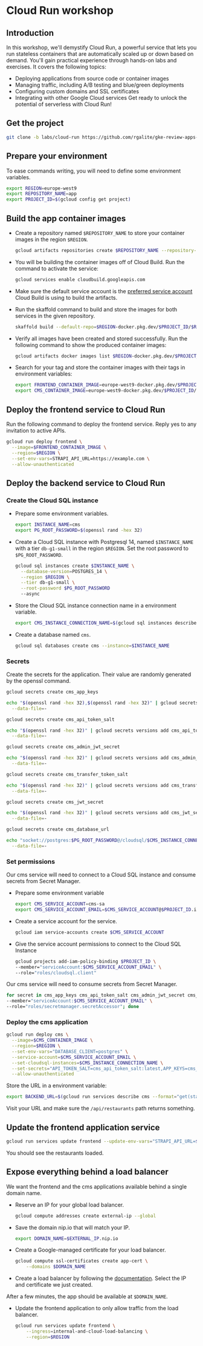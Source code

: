 # Cloud Run workshop

## Introduction

In this workshop, we'll demystify Cloud Run, a powerful service that lets you run stateless containers that are automatically scaled up or down based on demand. You'll gain practical experience through hands-on labs and exercises. It covers the following topics:

- Deploying applications from source code or container images
- Managing traffic, including A/B testing and blue/green deployments
- Configuring custom domains and SSL certificates
- Integrating with other Google Cloud services Get ready to unlock the potential of serverless with Cloud Run!

## Get the project

```bash
git clone -b labs/cloud-run https://github.com/rgalite/gke-review-apps-delivery-workshop
```

## Prepare your environment

To ease commands writing, you will need to define some environment variables.

```bash
export REGION=europe-west9
export REPOSITORY_NAME=app
export PROJECT_ID=$(gcloud config get project)
```

## Build the app container images

- Create a repository named `$REPOSITORY_NAME` to store your container images in the region `$REGION`.

  ```bash
  gcloud artifacts repositories create $REPOSITORY_NAME --repository-format=docker --location=$REGION
  ```

- You will be building the container images off of Cloud Build. Run the command to activate the service:

  ```bash
  gcloud services enable cloudbuild.googleapis.com
  ```

- Make sure the default service account is the [preferred service account](https://cloud.google.com/build/docs/securing-builds/configure-user-specified-service-accounts) Cloud Build is using to build the artifacts.

- Run the skaffold command to build and store the images for both services in the given repository.

  ```bash
  skaffold build --default-repo=$REGION-docker.pkg.dev/$PROJECT_ID/$REPOSITORY_NAME -p prod,cb
  ```

- Verify all images have been created and stored successfully. Run the following command to show the produced container images:

  ```bash
  gcloud artifacts docker images list $REGION-docker.pkg.dev/$PROJECT_ID/$REPOSITORY_NAME --include-tags
  ```

- Search for your tag and store the container images with their tags in environment variables:

  ```bash
  export FRONTEND_CONTAINER_IMAGE=europe-west9-docker.pkg.dev/$PROJECT_ID/$REPOSITORY_NAME/frontend:513aefb
  export CMS_CONTAINER_IMAGE=europe-west9-docker.pkg.dev/$PROJECT_ID/$REPOSITORY_NAME/cms:513aefb
  ```

## Deploy the frontend service to Cloud Run

Run the following command to deploy the frontend service. Reply yes to any invitation to active APIs.

```bash
gcloud run deploy frontend \
  --image=$FRONTEND_CONTAINER_IMAGE \
  --region=$REGION \
  --set-env-vars=STRAPI_API_URL=https://example.com \
  --allow-unauthenticated
```

## Deploy the backend service to Cloud Run

### Create the Cloud SQL instance

- Prepare some environment variables.

  ```bash
  export INSTANCE_NAME=cms
  export PG_ROOT_PASSWORD=$(openssl rand -hex 32)
  ```

- Create a Cloud SQL instance with Postgresql 14, named `$INSTANCE_NAME` with a tier `db-g1-small` in the region `$REGION`.
  Set the root password to `$PG_ROOT_PASSWORD`.

  ```bash
  gcloud sql instances create $INSTANCE_NAME \
    --database-version=POSTGRES_14 \
    --region $REGION \
    --tier db-g1-small \
    --root-password $PG_ROOT_PASSWORD
    --async
  ```

- Store the Cloud SQL instance connection name in a environment variable.

  ```bash
  export CMS_INSTANCE_CONNECTION_NAME=$(gcloud sql instances describe cms --format="get(connectionName)")
  ```

- Create a database named `cms`.

  ```bash
  gcloud sql databases create cms --instance=$INSTANCE_NAME
  ```

### Secrets

Create the secrets for the application. Their value are randomly generated by the openssl command.

```bash
gcloud secrets create cms_app_keys

echo "$(openssl rand -hex 32),$(openssl rand -hex 32)" | gcloud secrets versions add cms_app_keys \
  --data-file=-
```

```bash
gcloud secrets create cms_api_token_salt

echo "$(openssl rand -hex 32)" | gcloud secrets versions add cms_api_token_salt \
  --data-file=-
```

```bash
gcloud secrets create cms_admin_jwt_secret

echo "$(openssl rand -hex 32)" | gcloud secrets versions add cms_admin_jwt_secret \
  --data-file=-
```

```bash
gcloud secrets create cms_transfer_token_salt

echo "$(openssl rand -hex 32)" | gcloud secrets versions add cms_transfer_token_salt \
  --data-file=-
```

```bash
gcloud secrets create cms_jwt_secret

echo "$(openssl rand -hex 32)" | gcloud secrets versions add cms_jwt_secret \
  --data-file=-
```

```bash
gcloud secrets create cms_database_url

echo "socket://postgres:$PG_ROOT_PASSWORD@/cloudsql/$CMS_INSTANCE_CONNECTION_NAME?db=cms" | gcloud secrets versions add cms_database_url \
  --data-file=-
```

### Set permissions

Our cms service will need to connect to a Cloud SQL instance and consume secrets from Secret Manager.

- Prepare some environment variable

  ```bash
  export CMS_SERVICE_ACCOUNT=cms-sa
  export CMS_SERVICE_ACCOUNT_EMAIL=$CMS_SERVICE_ACCOUNT@$PROJECT_ID.iam.gserviceaccount.com
  ```

- Create a service account for the service.

  ```bash
  gcloud iam service-accounts create $CMS_SERVICE_ACCOUNT
  ```

- Give the service account permissions to connect to the Cloud SQL Instance

  ```bash
  gcloud projects add-iam-policy-binding $PROJECT_ID \
  --member="serviceAccount:$CMS_SERVICE_ACCOUNT_EMAIL" \
  --role="roles/cloudsql.client"
  ```

Our cms service will need to consume secrets from Secret Manager.

```bash
for secret in cms_app_keys cms_api_token_salt cms_admin_jwt_secret cms_transfer_token_salt cms_jwt_secret cms_database_url; do gcloud secrets add-iam-policy-binding $secret \
--member="serviceAccount:$CMS_SERVICE_ACCOUNT_EMAIL" \
--role="roles/secretmanager.secretAccessor"; done
```

### Deploy the cms application

```bash
gcloud run deploy cms \
  --image=$CMS_CONTAINER_IMAGE \
  --region=$REGION \
  --set-env-vars="DATABASE_CLIENT=postgres" \
  --service-account=$CMS_SERVICE_ACCOUNT_EMAIL \
  --set-cloudsql-instances=$CMS_INSTANCE_CONNECTION_NAME \
  --set-secrets="API_TOKEN_SALT=cms_api_token_salt:latest,APP_KEYS=cms_app_keys:latest,ADMIN_JWT_SECRET=cms_admin_jwt_secret:latest,TRANSFER_TOKEN_SALT=cms_transfer_token_salt:latest,JWT_SECRET=cms_jwt_secret:latest,DATABASE_URL=cms_database_url:latest" \
  --allow-unauthenticated
```

Store the URL in a environment variable:

```bash
export BACKEND_URL=$(gcloud run services describe cms --format="get(status.url)" --region $REGION)
```

Visit your URL and make sure the `/api/restaurants` path returns something.

## Update the frontend application service

```bash
gcloud run services update frontend --update-env-vars="STRAPI_API_URL=$BACKEND_URL/api" --region $REGION
```

You should see the restaurants loaded.

## Expose everything behind a load balancer

We want the frontend and the cms applications available behind a single domain name.

- Reserve an IP for your global load balancer.

  ```bash
  gcloud compute addresses create external-ip --global
  ```

- Save the domain nip.io that will match your IP.

  ```bash
  export DOMAIN_NAME=$EXTERNAL_IP.nip.io
  ```

- Create a Google-managed certificate for your load balancer.

  ```bash
  gcloud compute ssl-certificates create app-cert \
      --domains $DOMAIN_NAME
  ```

- Create a load balancer by following the [documentation](https://cloud.google.com/load-balancing/docs/https/setting-up-https-serverless#console_1). Select the IP and certificate we just created.

After a few minutes, the app should be available at `$DOMAIN_NAME`.

- Update the frontend application to only allow traffic from the load balancer.

  ```bash
  gcloud run services update frontend \
      --ingress=internal-and-cloud-load-balancing \
      --region=$REGION
  ```
